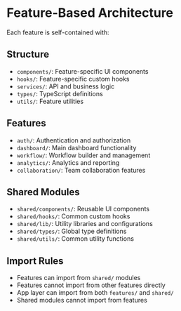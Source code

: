 # Feature-Based Architecture

Each feature is self-contained with:

## Structure

- `components/`: Feature-specific UI components
- `hooks/`: Feature-specific custom hooks  
- `services/`: API and business logic
- `types/`: TypeScript definitions
- `utils/`: Feature utilities

## Features

- `auth/`: Authentication and authorization
- `dashboard/`: Main dashboard functionality
- `workflow/`: Workflow builder and management
- `analytics/`: Analytics and reporting
- `collaboration/`: Team collaboration features

## Shared Modules

- `shared/components/`: Reusable UI components
- `shared/hooks/`: Common custom hooks
- `shared/lib/`: Utility libraries and configurations
- `shared/types/`: Global type definitions
- `shared/utils/`: Common utility functions

## Import Rules

- Features can import from `shared/` modules
- Features cannot import from other features directly
- App layer can import from both `features/` and `shared/`
- Shared modules cannot import from features
